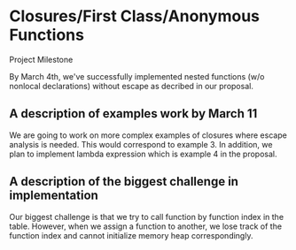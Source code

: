 # Closures/First Class/Anonymous Functions
Project Milestone
 
By March 4th, we've successfully implemented nested functions (w/o nonlocal declarations) without escape as decribed in our proposal.

##  A description of examples work by March 11
We are going to work on more complex examples of closures where escape analysis is needed. This would correspond to example 3. In addition, we plan to implement lambda expression which is example 4 in the proposal.

## A description of the biggest challenge in implementation
<!-- Our biggest challenge is that our escape analysis need to synchronize with other groups' features where we have to track which variables are used. -->
Our biggest challenge is that we try to call function by function index in the table. However, when we assign a function to another, we lose track of the function index and cannot initialize memory heap correspondingly.